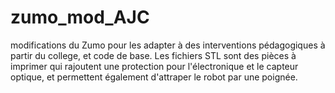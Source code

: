 # zumo_mod_AJC
modifications du Zumo pour les adapter à des interventions pédagogiques à partir du college, et code de base.
Les fichiers STL sont des pièces à imprimer qui rajoutent une protection pour l'électronique et le capteur optique,
et permettent également d'attraper le robot par une poignée.
